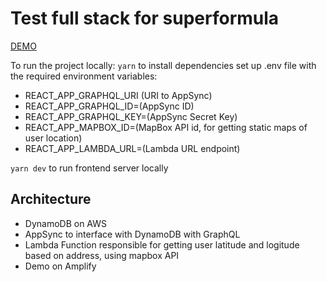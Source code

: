 # Test full stack for superformula
[DEMO](superformula.joaoporta.com)


To run the project locally:
`yarn` to install dependencies
set up .env file with the required environment variables:
- REACT_APP_GRAPHQL_URI (URI to AppSync)
- REACT_APP_GRAPHQL_ID=(AppSync ID)
- REACT_APP_GRAPHQL_KEY=(AppSync Secret Key)
- REACT_APP_MAPBOX_ID=(MapBox API id, for getting static maps of user location)
- REACT_APP_LAMBDA_URL=(Lambda URL endpoint)

`yarn dev` to run frontend server locally


## Architecture
- DynamoDB on AWS
- AppSync to interface with DynamoDB with GraphQL
- Lambda Function responsible for getting user latitude and logitude based on address, using mapbox API
- Demo on Amplify
